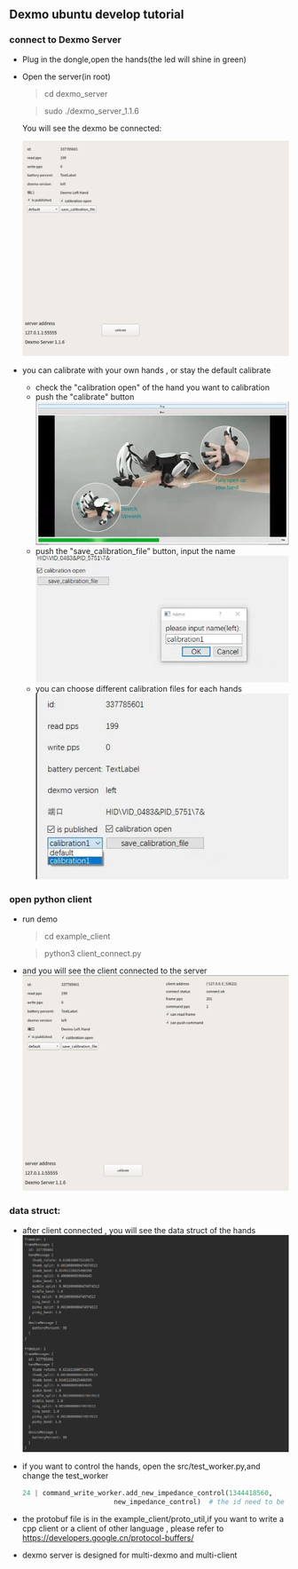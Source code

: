 ## Dexmo ubuntu develop tutorial


### connect to Dexmo Server

* Plug in the dongle,open the hands(the led will shine in green)
* Open the server(in root)

     >cd dexmo_server
                             
     >sudo ./dexmo_server_1.1.6
                              
     You will see the dexmo be connected:

     ![server connected to dexmo](server.png)
     
* you can calibrate with your own hands , or stay the default calibrate
    * check the "calibration open" of the hand you want to calibration
    *   push the "calibrate" button
    ![calibrating](calibration.jpeg)
    * push the "save_calibration_file" button, input the name
    ![save calibration](save_calibration1.jpeg)
    * you can choose different calibration files for each hands
    ![choose_calibration](choose_calibration.jpeg)


### open python client
* run demo

    > cd example_client
              
    > python3 client_connect.py
    
* and you will see the client connected to the server
    ![client_connected](client_connected.png)

### data struct:

* after client connected , you will see the data struct of the hands
    ![data_printed](data_printed.png)
    
* if you want to control the hands, open the src/test_worker.py,and change the test_worker
   ```python
  24 | command_write_worker.add_new_impedance_control(1344418560,
                          new_impedance_control)  # the id need to be the id of your hands
    ```
    
* the protobuf file is in the example_client/proto_util,if you want to write a cpp client or a client of other language , please refer to https://developers.google.cn/protocol-buffers/


* dexmo server is designed for multi-dexmo and multi-client


